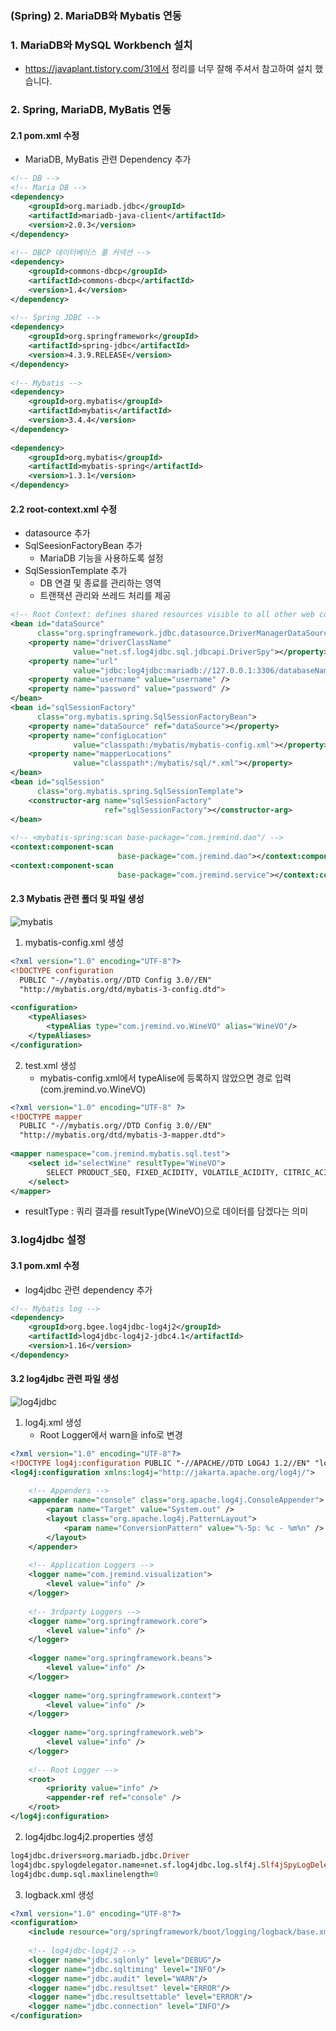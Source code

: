 ### (Spring) 2. MariaDB와 Mybatis 연동

### 1. MariaDB와 MySQL Workbench 설치

- https://javaplant.tistory.com/31에서 정리를 너무 잘해 주셔서 참고하여 설치 했습니다.

### 2. Spring, MariaDB, MyBatis 연동

#### 2.1 pom.xml 수정

- MariaDB, MyBatis 관련 Dependency 추가

```xml
<!-- DB -->
<!-- Maria DB -->
<dependency>
    <groupId>org.mariadb.jdbc</groupId>
    <artifactId>mariadb-java-client</artifactId>
    <version>2.0.3</version>
</dependency>
 
<!-- DBCP 데이터베이스 풀 커넥션 -->
<dependency>
    <groupId>commons-dbcp</groupId>
    <artifactId>commons-dbcp</artifactId>
    <version>1.4</version>
</dependency>
 
<!-- Spring JDBC -->
<dependency>
    <groupId>org.springframework</groupId>
    <artifactId>spring-jdbc</artifactId>
    <version>4.3.9.RELEASE</version>
</dependency>
 
<!-- Mybatis -->
<dependency>
    <groupId>org.mybatis</groupId>
    <artifactId>mybatis</artifactId>
    <version>3.4.4</version>
</dependency>
 
<dependency>
    <groupId>org.mybatis</groupId>
    <artifactId>mybatis-spring</artifactId>
    <version>1.3.1</version>
</dependency>
```

#### 2.2 root-context.xml 수정

- datasource 추가
- SqlSeesionFactoryBean 추가
  - MariaDB 기능을 사용하도록 설정
- SqlSessionTemplate 추가
  - DB 연결 및 종료를 관리하는 영역
  - 트랜잭션 관리와 쓰레드 처리를 제공

```xml
<!-- Root Context: defines shared resources visible to all other web components -->
<bean id="dataSource"
      class="org.springframework.jdbc.datasource.DriverManagerDataSource">
    <property name="driverClassName"
              value="net.sf.log4jdbc.sql.jdbcapi.DriverSpy"></property>
    <property name="url"
              value="jdbc:log4jdbc:mariadb://127.0.0.1:3306/databaseName" />
    <property name="username" value="username" />
    <property name="password" value="password" />
</bean>
<bean id="sqlSessionFactory"
      class="org.mybatis.spring.SqlSessionFactoryBean">
    <property name="dataSource" ref="dataSource"></property>
    <property name="configLocation"
              value="classpath:/mybatis/mybatis-config.xml"></property>
    <property name="mapperLocations"
              value="classpath*:/mybatis/sql/*.xml"></property>
</bean>
<bean id="sqlSession"
      class="org.mybatis.spring.SqlSessionTemplate">
    <constructor-arg name="sqlSessionFactory"
                     ref="sqlSessionFactory"></constructor-arg>
</bean>
 
<!-- <mybatis-spring:scan base-package="com.jremind.dao"/ -->
<context:component-scan
                        base-package="com.jremind.dao"></context:component-scan>
<context:component-scan
                        base-package="com.jremind.service"></context:component-scan>
```

#### 2.3 Mybatis 관련 폴더 및 파일 생성

![mybatis](..\Image\SPRING\mybatis.PNG)

1. mybatis-config.xml 생성

```xml
<?xml version="1.0" encoding="UTF-8"?>
<!DOCTYPE configuration
  PUBLIC "-//mybatis.org//DTD Config 3.0//EN"
  "http://mybatis.org/dtd/mybatis-3-config.dtd">
    
<configuration>
    <typeAliases>
        <typeAlias type="com.jremind.vo.WineVO" alias="WineVO"/>
    </typeAliases>
</configuration>
```

2. test.xml 생성
   - mybatis-config.xml에서 typeAlise에 등록하지 않았으면 경로 입력(com.jremind.vo.WineVO)

```xml
<?xml version="1.0" encoding="UTF-8" ?>
<!DOCTYPE mapper
  PUBLIC "-//mybatis.org//DTD Config 3.0//EN"
  "http://mybatis.org/dtd/mybatis-3-mapper.dtd">
 
<mapper namespace="com.jremind.mybatis.sql.test">    
    <select id="selectWine" resultType="WineVO">
        SELECT PRODUCT_SEQ, FIXED_ACIDITY, VOLATILE_ACIDITY, CITRIC_ACID, RESIDUAL_SUGAR, CHLORIDES, FREE_SULFUR_DIOXIDE, TOTAL_SULFUR_DIOXIDE, DENSITY, PH, SULPHATES ,ALCOHOL, QUALITY FROM PRODUCT_QUALITY
    </select> 
</mapper>
```

- resultType : 쿼리 결과를 resultType(WineVO)으로 데이터를 담겠다는 의미

### 3.log4jdbc 설정

#### 3.1 pom.xml 수정

- log4jdbc 관련 dependency 추가

```xml
<!-- Mybatis log -->
<dependency>
    <groupId>org.bgee.log4jdbc-log4j2</groupId>
    <artifactId>log4jdbc-log4j2-jdbc4.1</artifactId>
    <version>1.16</version>
</dependency>
```

#### 3.2 log4jdbc 관련 파일 생성

![log4jdbc](..\Image\SPRING\log4jdbc.PNG)

1. log4j.xml 생성
   - Root Logger에서 warn을 info로 변경

```xml
<?xml version="1.0" encoding="UTF-8"?>
<!DOCTYPE log4j:configuration PUBLIC "-//APACHE//DTD LOG4J 1.2//EN" "log4j.dtd">
<log4j:configuration xmlns:log4j="http://jakarta.apache.org/log4j/">
 
    <!-- Appenders -->
    <appender name="console" class="org.apache.log4j.ConsoleAppender">
        <param name="Target" value="System.out" />
        <layout class="org.apache.log4j.PatternLayout">
            <param name="ConversionPattern" value="%-5p: %c - %m%n" />
        </layout>
    </appender>
    
    <!-- Application Loggers -->
    <logger name="com.jremind.visualization">
        <level value="info" />
    </logger>
    
    <!-- 3rdparty Loggers -->
    <logger name="org.springframework.core">
        <level value="info" />
    </logger>
    
    <logger name="org.springframework.beans">
        <level value="info" />
    </logger>
    
    <logger name="org.springframework.context">
        <level value="info" />
    </logger>
 
    <logger name="org.springframework.web">
        <level value="info" />
    </logger>
 
    <!-- Root Logger -->
    <root>
        <priority value="info" />
        <appender-ref ref="console" />
    </root>
</log4j:configuration>
```

2. log4jdbc.log4j2.properties 생성

```pro
log4jdbc.drivers=org.mariadb.jdbc.Driver
log4jdbc.spylogdelegator.name=net.sf.log4jdbc.log.slf4j.Slf4jSpyLogDelegator
log4jdbc.dump.sql.maxlinelength=0
```

3. logback.xml 생성

```xml
<?xml version="1.0" encoding="UTF-8"?>
<configuration>
    <include resource="org/springframework/boot/logging/logback/base.xml"/>
    
    <!-- log4jdbc-log4j2 -->
    <logger name="jdbc.sqlonly" level="DEBUG"/>
    <logger name="jdbc.sqltiming" level="INFO"/>
    <logger name="jdbc.audit" level="WARN"/>
    <logger name="jdbc.resultset" level="ERROR"/>
    <logger name="jdbc.resultsettable" level="ERROR"/>
    <logger name="jdbc.connection" level="INFO"/>
</configuration>
```

